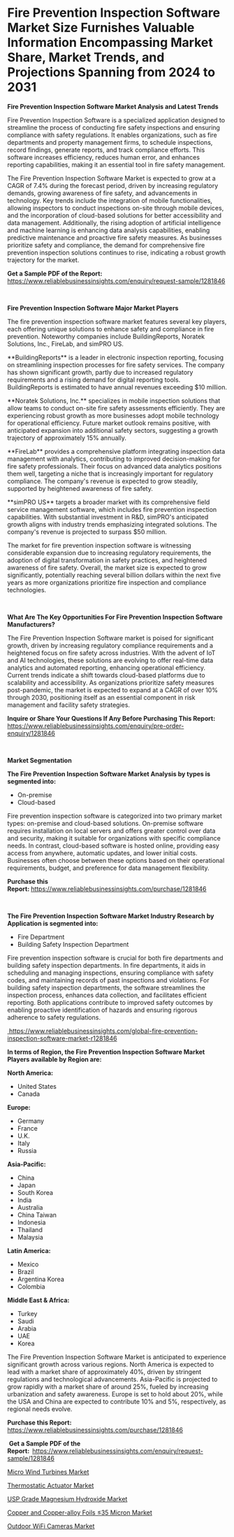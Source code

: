 <p><h1>Fire Prevention Inspection Software Market Size Furnishes Valuable Information Encompassing Market Share, Market Trends, and Projections Spanning from 2024 to 2031</h1></p><p><strong>Fire Prevention Inspection Software Market Analysis and Latest Trends</strong></p>
<p><p>Fire Prevention Inspection Software is a specialized application designed to streamline the process of conducting fire safety inspections and ensuring compliance with safety regulations. It enables organizations, such as fire departments and property management firms, to schedule inspections, record findings, generate reports, and track compliance efforts. This software increases efficiency, reduces human error, and enhances reporting capabilities, making it an essential tool in fire safety management.</p><p>The Fire Prevention Inspection Software Market is expected to grow at a CAGR of 7.4% during the forecast period, driven by increasing regulatory demands, growing awareness of fire safety, and advancements in technology. Key trends include the integration of mobile functionalities, allowing inspectors to conduct inspections on-site through mobile devices, and the incorporation of cloud-based solutions for better accessibility and data management. Additionally, the rising adoption of artificial intelligence and machine learning is enhancing data analysis capabilities, enabling predictive maintenance and proactive fire safety measures. As businesses prioritize safety and compliance, the demand for comprehensive fire prevention inspection solutions continues to rise, indicating a robust growth trajectory for the market.</p></p>
<p><strong>Get a Sample PDF of the Report:&nbsp;</strong> <a href="https://www.reliablebusinessinsights.com/enquiry/request-sample/1281846?utm_campaign=1405&utm_medium=2&utm_source=Github&utm_content=ia&utm_term=30092024&utm_id=fire-prevention-inspection-software">https://www.reliablebusinessinsights.com/enquiry/request-sample/1281846</a></p>
<p>&nbsp;</p>
<p><strong>Fire Prevention Inspection Software Major Market Players</strong></p>
<p><p>The fire prevention inspection software market features several key players, each offering unique solutions to enhance safety and compliance in fire prevention. Noteworthy companies include BuildingReports, Noratek Solutions, Inc., FireLab, and simPRO US.</p><p>**BuildingReports** is a leader in electronic inspection reporting, focusing on streamlining inspection processes for fire safety services. The company has shown significant growth, partly due to increased regulatory requirements and a rising demand for digital reporting tools. BuildingReports is estimated to have annual revenues exceeding $10 million.</p><p>**Noratek Solutions, Inc.** specializes in mobile inspection solutions that allow teams to conduct on-site fire safety assessments efficiently. They are experiencing robust growth as more businesses adopt mobile technology for operational efficiency. Future market outlook remains positive, with anticipated expansion into additional safety sectors, suggesting a growth trajectory of approximately 15% annually.</p><p>**FireLab** provides a comprehensive platform integrating inspection data management with analytics, contributing to improved decision-making for fire safety professionals. Their focus on advanced data analytics positions them well, targeting a niche that is increasingly important for regulatory compliance. The company's revenue is expected to grow steadily, supported by heightened awareness of fire safety.</p><p>**simPRO US** targets a broader market with its comprehensive field service management software, which includes fire prevention inspection capabilities. With substantial investment in R&D, simPRO's anticipated growth aligns with industry trends emphasizing integrated solutions. The company's revenue is projected to surpass $50 million.</p><p>The market for fire prevention inspection software is witnessing considerable expansion due to increasing regulatory requirements, the adoption of digital transformation in safety practices, and heightened awareness of fire safety. Overall, the market size is expected to grow significantly, potentially reaching several billion dollars within the next five years as more organizations prioritize fire inspection and compliance technologies.</p></p>
<p>&nbsp;</p>
<p><strong>What Are The Key Opportunities For Fire Prevention Inspection Software Manufacturers?</strong></p>
<p><p>The Fire Prevention Inspection Software market is poised for significant growth, driven by increasing regulatory compliance requirements and a heightened focus on fire safety across industries. With the advent of IoT and AI technologies, these solutions are evolving to offer real-time data analytics and automated reporting, enhancing operational efficiency. Current trends indicate a shift towards cloud-based platforms due to scalability and accessibility. As organizations prioritize safety measures post-pandemic, the market is expected to expand at a CAGR of over 10% through 2030, positioning itself as an essential component in risk management and facility safety strategies.</p></p>
<p><strong>Inquire or Share Your Questions If Any Before Purchasing This Report:</strong> <a href="https://www.reliablebusinessinsights.com/enquiry/pre-order-enquiry/1281846?utm_campaign=1405&utm_medium=2&utm_source=Github&utm_content=ia&utm_term=30092024&utm_id=fire-prevention-inspection-software">https://www.reliablebusinessinsights.com/enquiry/pre-order-enquiry/1281846</a></p>
<p>&nbsp;</p>
<p><strong>Market Segmentation</strong></p>
<p><strong>The Fire Prevention Inspection Software Market Analysis by types is segmented into:</strong></p>
<p><ul><li>On-premise</li><li>Cloud-based</li></ul></p>
<p><p>Fire prevention inspection software is categorized into two primary market types: on-premise and cloud-based solutions. On-premise software requires installation on local servers and offers greater control over data and security, making it suitable for organizations with specific compliance needs. In contrast, cloud-based software is hosted online, providing easy access from anywhere, automatic updates, and lower initial costs. Businesses often choose between these options based on their operational requirements, budget, and preference for data management flexibility.</p></p>
<p><strong>Purchase this Report:&nbsp;</strong><a href="https://www.reliablebusinessinsights.com/purchase/1281846?utm_campaign=1405&utm_medium=2&utm_source=Github&utm_content=ia&utm_term=30092024&utm_id=fire-prevention-inspection-software">https://www.reliablebusinessinsights.com/purchase/1281846</a></p>
<p>&nbsp;</p>
<p><strong>The Fire Prevention Inspection Software Market Industry Research by Application is segmented into:</strong></p>
<p><ul><li>Fire Department</li><li>Building Safety Inspection Department</li></ul></p>
<p><p>Fire prevention inspection software is crucial for both fire departments and building safety inspection departments. In fire departments, it aids in scheduling and managing inspections, ensuring compliance with safety codes, and maintaining records of past inspections and violations. For building safety inspection departments, the software streamlines the inspection process, enhances data collection, and facilitates efficient reporting. Both applications contribute to improved safety outcomes by enabling proactive identification of hazards and ensuring rigorous adherence to safety regulations.</p></p>
<p><a href="https://www.reliablebusinessinsights.com/global-fire-prevention-inspection-software-market-r1281846?utm_campaign=1405&utm_medium=2&utm_source=Github&utm_content=ia&utm_term=30092024&utm_id=fire-prevention-inspection-software">&nbsp;https://www.reliablebusinessinsights.com/global-fire-prevention-inspection-software-market-r1281846</a></p>
<p><strong>In terms of Region, the Fire Prevention Inspection Software Market Players available by Region are:</strong></p>
<p>
    <p> <strong> North America: </strong>
        <ul>
            <li>United States</li>
            <li>Canada</li>
        </ul>
        </p> 
    <p> <strong> Europe: </strong>
        <ul>
            <li>Germany</li>
            <li>France</li>
            <li>U.K.</li>
            <li>Italy</li>
            <li>Russia</li>
        </ul>
        </p> 
    <p> <strong> Asia-Pacific: </strong>
        <ul>
            <li>China</li>
            <li>Japan</li>
            <li>South Korea</li>
            <li>India</li>
            <li>Australia</li>
            <li>China Taiwan</li>
            <li>Indonesia</li>
            <li>Thailand</li>
            <li>Malaysia</li>
        </ul>
        </p> 
    <p> <strong> Latin America: </strong>
        <ul>
            <li>Mexico</li>
            <li>Brazil</li>
            <li>Argentina Korea</li>
            <li>Colombia</li>
        </ul>
        </p> 
    <p> <strong> Middle East & Africa: </strong>
        <ul>
            <li>Turkey</li>
            <li>Saudi</li>
            <li>Arabia</li>
            <li>UAE</li>
            <li>Korea</li>
        </ul>
    </p>
    </p>
<p><p>The Fire Prevention Inspection Software Market is anticipated to experience significant growth across various regions. North America is expected to lead with a market share of approximately 40%, driven by stringent regulations and technological advancements. Asia-Pacific is projected to grow rapidly with a market share of around 25%, fueled by increasing urbanization and safety awareness. Europe is set to hold about 20%, while the USA and China are expected to contribute 10% and 5%, respectively, as regional needs evolve.</p></p>
<p><strong>Purchase this Report: </strong><a href="https://www.reliablebusinessinsights.com/purchase/1281846?utm_campaign=1405&utm_medium=2&utm_source=Github&utm_content=ia&utm_term=30092024&utm_id=fire-prevention-inspection-software">https://www.reliablebusinessinsights.com/purchase/1281846</a></p>
<p>&nbsp;<strong>Get a Sample PDF of the Report:&nbsp;&nbsp;</strong><a href="https://www.reliablebusinessinsights.com/enquiry/request-sample/1281846?utm_campaign=1405&utm_medium=2&utm_source=Github&utm_content=ia&utm_term=30092024&utm_id=fire-prevention-inspection-software">https://www.reliablebusinessinsights.com/enquiry/request-sample/1281846</a></p>
<p><strong></strong></p>
<p><p><a href="https://www.linkedin.com/pulse/micro-wind-turbines-market-research-report-exploring-size-bc78e?utm_campaign=1405&utm_medium=2&utm_source=Github&utm_content=ia&utm_term=30092024&utm_id=fire-prevention-inspection-software">Micro Wind Turbines Market</a></p><p><a href="https://www.linkedin.com/pulse/thermostatic-actuator-market-overview-regional-outlook-competitive-mybzf?utm_campaign=1405&utm_medium=2&utm_source=Github&utm_content=ia&utm_term=30092024&utm_id=fire-prevention-inspection-software">Thermostatic Actuator Market</a></p><p><a href="https://issuu.com/reportprime-2/docs/usp-grade-magnesium-hydroxide-marke_d83f6d1a3a28fb?utm_campaign=1405&utm_medium=2&utm_source=Github&utm_content=ia&utm_term=30092024&utm_id=fire-prevention-inspection-software">USP Grade Magnesium Hydroxide Market</a></p><p><a href="https://issuu.com/reportprime-2/docs/copper-and-copper-alloy-foils-35-mi_2c4552e6fcc13f?utm_campaign=1405&utm_medium=2&utm_source=Github&utm_content=ia&utm_term=30092024&utm_id=fire-prevention-inspection-software">Copper and Copper-alloy Foils ≤35 Micron Market</a></p><p><a href="https://www.linkedin.com/pulse/what-driving-global-outdoor-wifi-cameras-market-dive-trends-jooqf?utm_campaign=1405&utm_medium=2&utm_source=Github&utm_content=ia&utm_term=30092024&utm_id=fire-prevention-inspection-software">Outdoor WiFi Cameras Market</a></p></p>